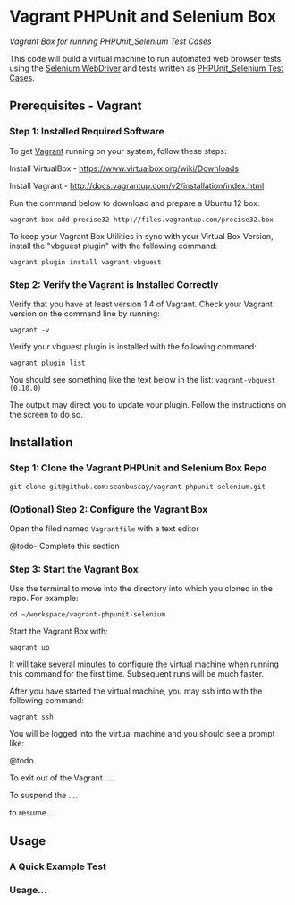 Vagrant PHPUnit and Selenium Box
=========================
*Vagrant Box for running PHPUnit_Selenium Test Cases*

This code will build a virtual machine to run automated web browser tests, using the [Selenium WebDriver](http://docs.seleniumhq.org/projects/webdriver/) and tests written as      [PHPUnit_Selenium Test Cases](http://phpunit.de/manual/4.0/en/selenium.html).

## Prerequisites - Vagrant  

### Step 1: Installed Required Software

To get [Vagrant](http://www.vagrantup.com/downloads.html) running on your system, follow these steps:

Install VirtualBox - https://www.virtualbox.org/wiki/Downloads

Install Vagrant - http://docs.vagrantup.com/v2/installation/index.html

Run the command below to download and prepare a Ubuntu 12 box:
        
    vagrant box add precise32 http://files.vagrantup.com/precise32.box

To keep your Vagrant Box Utilities in sync with your Virtual Box Version, install the "vbguest plugin" with the following command: 

    vagrant plugin install vagrant-vbguest

### Step 2: Verify the Vagrant is Installed Correctly

Verify that you have at least version 1.4 of Vagrant. Check your Vagrant version on the command line by running:

    vagrant -v


Verify your vbguest plugin is installed with the following command:

    vagrant plugin list


You should see something like the text below in the list: 
`vagrant-vbguest (0.10.0)`

The output may direct you to update your plugin.  Follow the instructions on the screen to do so.

## Installation

### Step 1: Clone the Vagrant PHPUnit and Selenium Box Repo

    git clone git@github.com:seanbuscay/vagrant-phpunit-selenium.git

### (Optional) Step 2: Configure the Vagrant Box

Open the filed named `Vagrantfile` with a text editor

@todo- Complete this section

### Step 3: Start the Vagrant Box

Use the terminal to move into the directory into which you cloned in the repo.  For example:

    cd ~/workspace/vagrant-phpunit-selenium

Start the Vagrant Box with:

    vagrant up

It will take several minutes to configure the virtual machine when running this command for the first time. Subsequent runs will be much faster.  

After you have started the virtual machine, you may ssh into with the following command:

    vagrant ssh


You will be logged into the virtual machine and you should see a prompt like:

@todo

To exit out of the Vagrant ....

To suspend the ....

to resume...

## Usage

### A Quick Example Test

### Usage...
